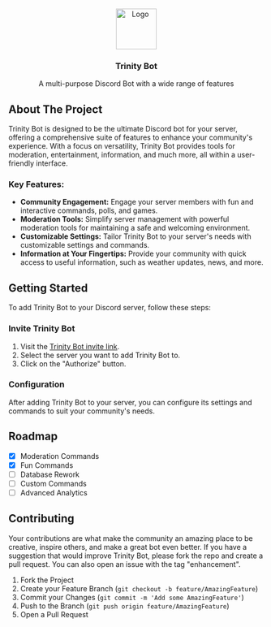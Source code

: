 <a id="readme-top"></a>

<!-- PROJECT LOGO -->
<br />
<div align="center">
  <a href="https://github.com/XeTrinityz/Trinity-Bot">
    <img src="https://i.imgur.com/AcAKchK.png" alt="Logo" width="80" height="80">
  </a>

  <h3 align="center">Trinity Bot</h3>

  <p align="center">
    A multi-purpose Discord Bot with a wide range of features
    <br />
  </p>
</div>

<!-- ABOUT THE PROJECT -->
## About The Project

Trinity Bot is designed to be the ultimate Discord bot for your server, offering a comprehensive suite of features to enhance your community's experience. With a focus on versatility, Trinity Bot provides tools for moderation, entertainment, information, and much more, all within a user-friendly interface.

### Key Features:

- **Community Engagement:** Engage your server members with fun and interactive commands, polls, and games.
- **Moderation Tools:** Simplify server management with powerful moderation tools for maintaining a safe and welcoming environment.
- **Customizable Settings:** Tailor Trinity Bot to your server's needs with customizable settings and commands.
- **Information at Your Fingertips:** Provide your community with quick access to useful information, such as weather updates, news, and more.

<!-- GETTING STARTED -->
## Getting Started

To add Trinity Bot to your Discord server, follow these steps:

### Invite Trinity Bot

1. Visit the [Trinity Bot invite link](https://discord.com/api/oauth2/authorize?client_id=1167583910931206276&permissions=1206948252029685780&scope=applications.commands%20bot).
2. Select the server you want to add Trinity Bot to.
3. Click on the "Authorize" button.

### Configuration

After adding Trinity Bot to your server, you can configure its settings and commands to suit your community's needs.

<!-- ROADMAP -->
## Roadmap

- [X] Moderation Commands
- [X] Fun Commands
- [ ] Database Rework
- [ ] Custom Commands
- [ ] Advanced Analytics

<!-- CONTRIBUTING -->
## Contributing

Your contributions are what make the community an amazing place to be creative, inspire others, and make a great bot even better. If you have a suggestion that would improve Trinity Bot, please fork the repo and create a pull request. You can also open an issue with the tag "enhancement".

1. Fork the Project
2. Create your Feature Branch (`git checkout -b feature/AmazingFeature`)
3. Commit your Changes (`git commit -m 'Add some AmazingFeature'`)
4. Push to the Branch (`git push origin feature/AmazingFeature`)
5. Open a Pull Request
